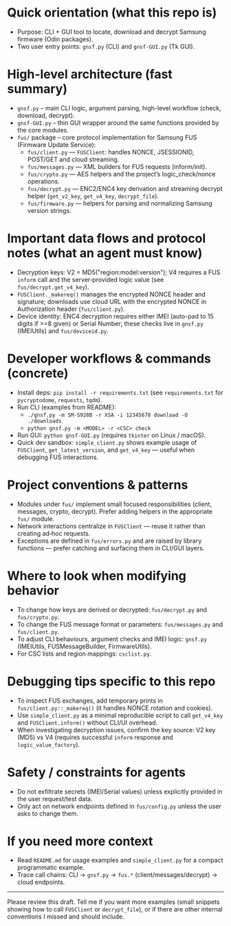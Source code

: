 <!-- Copilot / AI agent instructions for the GNSF repository -->
# Quick orientation (what this repo is)
- Purpose: CLI + GUI tool to locate, download and decrypt Samsung firmware (Odin packages).
- Two user entry points: `gnsf.py` (CLI) and `gnsf-GUI.py` (Tk GUI).

# High-level architecture (fast summary)
- `gnsf.py` – main CLI logic, argument parsing, high-level workflow (check, download, decrypt).
- `gnsf-GUI.py` – thin GUI wrapper around the same functions provided by the core modules.
- `fus/` package – core protocol implementation for Samsung FUS (Firmware Update Service):
  - `fus/client.py` — `FUSClient`: handles NONCE, JSESSIONID, POST/GET and cloud streaming.
  - `fus/messages.py` — XML builders for FUS requests (inform/init).
  - `fus/crypto.py` — AES helpers and the project’s logic_check/nonce operations.
  - `fus/decrypt.py` — ENC2/ENC4 key derivation and streaming decrypt helper (`get_v2_key`, `get_v4_key`, `decrypt_file`).
  - `fus/firmware.py` — helpers for parsing and normalizing Samsung version strings.

# Important data flows and protocol notes (what an agent must know)
- Decryption keys: V2 = MD5("region:model:version"); V4 requires a FUS `inform` call and the server‑provided logic value (see `fus/decrypt.get_v4_key`).
- `FUSClient._makereq()` manages the encrypted NONCE header and signature; downloads use cloud URL with the encrypted NONCE in Authorization header (`fus/client.py`).
- Device identity: ENC4 decryption requires either IMEI (auto-pad to 15 digits if >=8 given) or Serial Number; these checks live in `gnsf.py` (IMEIUtils) and `fus/deviceid.py`.

# Developer workflows & commands (concrete)
- Install deps: `pip install -r requirements.txt` (see `requirements.txt` for `pycryptodome`, `requests`, `tqdm`).
- Run CLI (examples from README):
  - `./gnsf.py -m SM-S928B -r XSA -i 12345678 download -O ./downloads`
  - `python gnsf.py -m <MODEL> -r <CSC> check`
- Run GUI: `python gnsf-GUI.py` (requires `tkinter` on Linux / macOS).
- Quick dev sandbox: `simple_client.py` shows example usage of `FUSClient`, `get_latest_version`, and `get_v4_key` — useful when debugging FUS interactions.

# Project conventions & patterns
- Modules under `fus/` implement small focused responsibilities (client, messages, crypto, decrypt). Prefer adding helpers in the appropriate `fus/` module.
- Network interactions centralize in `FUSClient` — reuse it rather than creating ad‑hoc requests.
- Exceptions are defined in `fus/errors.py` and are raised by library functions — prefer catching and surfacing them in CLI/GUI layers.

# Where to look when modifying behavior
- To change how keys are derived or decrypted: `fus/decrypt.py` and `fus/crypto.py`.
- To change the FUS message format or parameters: `fus/messages.py` and `fus/client.py`.
- To adjust CLI behaviours, argument checks and IMEI logic: `gnsf.py` (IMEIUtils, FUSMessageBuilder, FirmwareUtils).
- For CSC lists and region mappings: `csclist.py`.

# Debugging tips specific to this repo
- To inspect FUS exchanges, add temporary prints in `fus/client.py::_makereq()` (it handles NONCE rotation and cookies).
- Use `simple_client.py` as a minimal reproducible script to call `get_v4_key` and `FUSClient.inform()` without CLI/UI overhead.
- When investigating decryption issues, confirm the key source: V2 key (MD5) vs V4 (requires successful `inform` response and `logic_value_factory`).

# Safety / constraints for agents
- Do not exfiltrate secrets (IMEI/Serial values) unless explicitly provided in the user request/test data.
- Only act on network endpoints defined in `fus/config.py` unless the user asks to change them.

# If you need more context
- Read `README.md` for usage examples and `simple_client.py` for a compact programmatic example.
- Trace call chains: CLI → `gnsf.py` → `fus.*` (client/messages/decrypt) → cloud endpoints.

---
Please review this draft. Tell me if you want more examples (small snippets showing how to call `FUSClient` or `decrypt_file`), or if there are other internal conventions I missed and should include.
